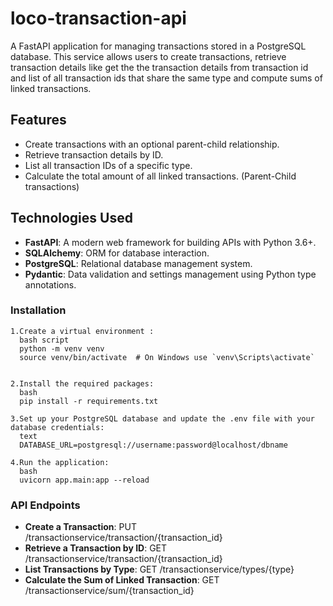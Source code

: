 # loco-transaction-api
A FastAPI application for managing transactions stored in a PostgreSQL database. This service allows users to create transactions, retrieve transaction details like get the the transaction details from transaction id and list of all transaction ids that share the same type and compute sums of linked transactions.

## Features

- Create transactions with an optional parent-child relationship.
- Retrieve transaction details by ID.
- List all transaction IDs of a specific type.
- Calculate the total amount of all linked transactions. (Parent-Child transactions)

## Technologies Used

- **FastAPI**: A modern web framework for building APIs with Python 3.6+.
- **SQLAlchemy**: ORM for database interaction.
- **PostgreSQL**: Relational database management system.
- **Pydantic**: Data validation and settings management using Python type annotations.

### Installation
```
1.Create a virtual environment :
  bash script
  python -m venv venv
  source venv/bin/activate  # On Windows use `venv\Scripts\activate`


2.Install the required packages:
  bash
  pip install -r requirements.txt

3.Set up your PostgreSQL database and update the .env file with your database credentials:
  text
  DATABASE_URL=postgresql://username:password@localhost/dbname

4.Run the application:
  bash
  uvicorn app.main:app --reload
```

### API Endpoints


- **Create a Transaction**: PUT /transactionservice/transaction/{transaction_id}
- **Retrieve a Transaction by ID**: GET /transactionservice/transaction/{transaction_id}
- **List Transactions by Type**: GET /transactionservice/types/{type}
- **Calculate the Sum of Linked Transaction**: GET /transactionservice/sum/{transaction_id}

